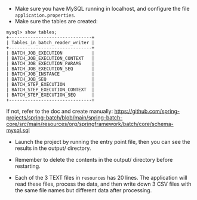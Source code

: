 - Make sure you have MySQL running in localhost, and configure the file `application.properties`.
- Make sure the tables are created: 
```
mysql> show tables;
+-------------------------------+
| Tables_in_batch_reader_writer |
+-------------------------------+
| BATCH_JOB_EXECUTION           |
| BATCH_JOB_EXECUTION_CONTEXT   |
| BATCH_JOB_EXECUTION_PARAMS    |
| BATCH_JOB_EXECUTION_SEQ       |
| BATCH_JOB_INSTANCE            |
| BATCH_JOB_SEQ                 |
| BATCH_STEP_EXECUTION          |
| BATCH_STEP_EXECUTION_CONTEXT  |
| BATCH_STEP_EXECUTION_SEQ      |
+-------------------------------+
```
If not, refer to the doc and create manually:
https://github.com/spring-projects/spring-batch/blob/main/spring-batch-core/src/main/resources/org/springframework/batch/core/schema-mysql.sql

- Launch the project by running the entry point file, then you can see the results in the output/ directory.

- Remember to delete the contents in the output/ directory before restarting.

- Each of the 3 TEXT files in `resources` has 20 lines. The application will read these files, process the data, and then write down 3 CSV files with the same file names but different data after processing.
